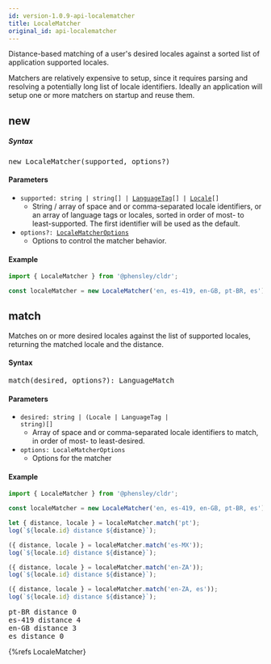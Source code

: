 ```yaml
---
id: version-1.0.9-api-localematcher
title: LocaleMatcher
original_id: api-localematcher
---
```


Distance-based matching of a user's desired locales against a sorted list of application supported locales.

Matchers are relatively expensive to setup, since it requires parsing and resolving a potentially long list of locale identifiers. Ideally an application will setup one or more matchers on startup and reuse them.

## new

##### Syntax

<pre class="syntax">
new LocaleMatcher(supported, options?)
</pre>

#### Parameters

- <code class="def">supported: <span>string | string[] | [LanguageTag](api-languagetag)[] | [Locale](api-locale)[]</span></code>
  - String / array of space and or comma-separated locale identifiers, or an array of language tags or locales, sorted in order of most- to least-supported. The first identifier will be used as the default.
- <code class="def">options?: <span>[LocaleMatcherOptions](api-localematcheroptions)</span></code>
  - Options to control the matcher behavior.

#### Example

```typescript
import { LocaleMatcher } from '@phensley/cldr';

const localeMatcher = new LocaleMatcher('en, es-419, en-GB, pt-BR, es');
```

## match

Matches on or more desired locales against the list of supported locales, returning the matched locale and the distance.

#### Syntax

<pre class="syntax">
match(desired, options?): LanguageMatch
</pre>

#### Parameters

- <code class="def">desired: <span>string | (Locale | LanguageTag | string)[]</span></code>
  - Array of space and or comma-separated locale identifiers to match, in order of most- to least-desired.
- <code class="def">options: <span>LocaleMatcherOptions</span></code>
  - Options for the matcher

#### Example

```typescript
import { LocaleMatcher } from '@phensley/cldr';

const localeMatcher = new LocaleMatcher('en, es-419, en-GB, pt-BR, es');

let { distance, locale } = localeMatcher.match('pt');
log(`${locale.id} distance ${distance}`);

({ distance, locale } = localeMatcher.match('es-MX'));
log(`${locale.id} distance ${distance}`);

({ distance, locale } = localeMatcher.match('en-ZA'));
log(`${locale.id} distance ${distance}`);

({ distance, locale } = localeMatcher.match('en-ZA, es'));
log(`${locale.id} distance ${distance}`);
```
<pre class="output">
pt-BR distance 0
es-419 distance 4
en-GB distance 3
es distance 0
</pre>


{%refs LocaleMatcher}
